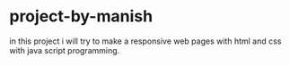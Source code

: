 # project-by-manish
in this project i will try to make a responsive web pages with html and css with java script programming.
